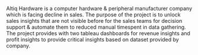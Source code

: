 Altiq Hardware is a computer hardware & peripheral manufacturer company which is facing decline in sales.
The purpose of the project is to unlock sales insights that are not visible before for the sales teams for decision support & automate them to reduced manual timespent in data gathering.
The project provides with two tableau dashboards for revenue insights and profit insights to provide critical insights based on dataset provided by company.
